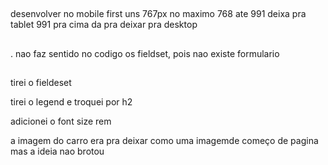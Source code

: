 ##
desenvolver no mobile first uns 767px no maximo
768 ate 991 deixa pra tablet
991 pra cima da pra deixar pra desktop

##
. nao faz sentido no codigo os fieldset, pois nao existe formulario

##
tirei o fieldeset

tirei o legend e troquei por h2

adicionei o font size rem 

a imagem do carro era pra deixar como uma imagemde começo de pagina mas a ideia nao brotou
